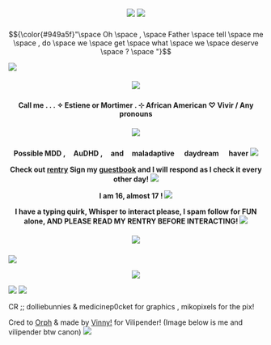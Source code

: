 <h5 align="center">
<img src="https://64.media.tumblr.com/65521aab1911ae652dc05e965b30e67e/57979cd21bfdeb89-64/s1280x1920/42890f91512a57a6fc1deecc3e47a71e8b55c443.pnj"/>
<img src="https://64.media.tumblr.com/51f2e638f62b82d1b2629f7070372e29/57979cd21bfdeb89-f1/s2048x3072/b5962a88386faedf81ae7a8d2081d4671e0e0c13.pnj"/>

</h5>

$${\color{#949a5f}"\space Oh \space , \space Father \space tell \space me \space , do \space we \space get \space what \space we \space deserve \space ? \space "}$$

<img src="https://64.media.tumblr.com/65521aab1911ae652dc05e965b30e67e/57979cd21bfdeb89-64/s1280x1920/42890f91512a57a6fc1deecc3e47a71e8b55c443.pnj"/>

<h5 align="center">
<img src="https://64.media.tumblr.com/458bc1d0c16a7bcabe2290d1cd21e21a/57979cd21bfdeb89-8f/s1280x1920/756ddcc9734ca5cc08df114014951e18f16d62df.pnj"/>
</h5> 

<h4 align="center">
Call me . . . ✧ Estiene or Mortimer . ⊹ African American ♡ Vivir / Any pronouns
</h4> 
<h5 align="center">
<img src="https://64.media.tumblr.com/4fedefb7b51de96194628b139e60ea52/bbdd527784ad917b-14/s500x750/5bb0168e945f8937b5530362da841cb1db0c6831.pnj"/>
</h5>  
<h4 align="center">

Possible MDD , ㅤAuDHD , ㅤand ㅤmaladaptive ㅤ daydream ㅤ haver <img src="https://wilardo.crd.co/assets/images/gallery02/d5b7d47e_original.gif?v=d0e71742"/>

Check out [rentry](https://rentry.co/noirescence) 
Sign my [guestbook](https://malediction.123guestbook.com/) and I will respond as I check it every other day! <img src="http://i171.photobucket.com/albums/u300/ferny-dust/sozai/bullets/91.gif"/>

I am 16, almost 17 ! <img src="https://wilardo.crd.co/assets/images/gallery04/a5ea13f7.gif?v=587f0c5f"/>

I have a typing quirk, Whisper to interact please, I spam follow for FUN alone, AND PLEASE READ MY RENTRY BEFORE INTERACTING! <img src="https://64.media.tumblr.com/e30fdc7a5482152c477a611be8ad1890/83935b1f3fe89671-93/s75x75_c1/cb23f8ac33ae6bdf6845a87f2e3486e52c47b821.gifv"/>
</h4> 

<h5 align="center">
<img src="https://64.media.tumblr.com/c096d3d0aaaf957d012c2c4bf113f428/57979cd21bfdeb89-97/s1280x1920/77462383bc01f2796f473460af2537d2a98a456b.pnj"/>
</h5>

<img src="https://64.media.tumblr.com/65521aab1911ae652dc05e965b30e67e/57979cd21bfdeb89-64/s1280x1920/42890f91512a57a6fc1deecc3e47a71e8b55c443.pnj"/>

<p align ="center">
<img src="https://64.media.tumblr.com/57fa8f970b7391d27f946d020b81897d/bbdd527784ad917b-9d/s500x750/8668dbf4709c040388aef49fe1e5a0986c2ca76f.pnj.gif"/>
</h5>  
</p>

<img src="https://64.media.tumblr.com/7c1630edf11ad51871a5f87ee46f40bd/57979cd21bfdeb89-84/s2048x3072/23f37fd834d0b47334fb11101312c5c500b3ca22.pnj"/>
<img src="https://64.media.tumblr.com/65521aab1911ae652dc05e965b30e67e/57979cd21bfdeb89-64/s1280x1920/42890f91512a57a6fc1deecc3e47a71e8b55c443.pnj"/>

CR ;; dolliebunnies & medicinep0cket for graphics , mikopixels for the pix!

Cred to [Orph](https://github.com/Ovrpheus) & made by [Vinny!](https://github.com/Vilyth) for Vilipender! (Image below is me and vilipender btw canon)
<img src="https://64.media.tumblr.com/36b709b015c7120f371a1afe0d11b91e/80d785fe68d34d09-0e/s2048x3072/474f33ab77563b15ddb23df9eefb8dfdd3619aad.pnj"/>
<!---
vilipender/vilipender is a ✨ special ✨ repository because its `README.md` (this file) appears on your GitHub profile.
You can click the Preview link to take a look at your changes.
--->
